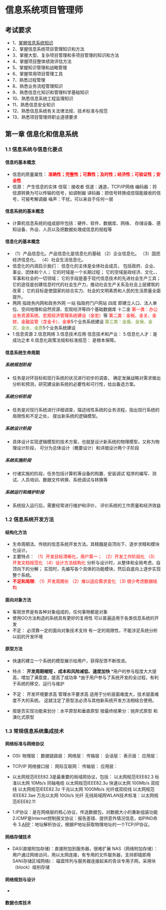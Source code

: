 # 信息系统项目管理师

## 考试要求

- 1、[掌握信息系统知识]()
- 2、掌握信息系统项目管理知识和方法
- 3、掌握大型、复杂项目管理和多项目管理的知识和方法
- 4、掌握项目整体绩效评估方法
- 5、掌握知识管理和战略管理
- 6、掌握常用项目管理工具
- 7、熟悉过程管理
- 8、熟悉业务流程管理知识
- 9、熟悉信息化知识和管理科学基础知识
- 10、熟悉信息系统工程监理知识
- 11、熟悉信息安全知识
- 12、熟悉信息系统有关法律法规、技术标准与规范
- 13、熟悉项目管理师职业道德要求

## 第一章 信息化和信息系统
### 1.1 信息系统与信息化要点

#### 信息的基本概念
- 信息的质量属性：**<font color='red'> 准确性；完整性；可靠性；及时性；经济性；可验证性；安全性</font>**
- 信源： 产生信息的实体
  信宿：接收者
  信道：通道，TCP/IP网络
  编码器：将信源转换为可以传输的信号，如调制器
  译码器：把信号转换成信宿能接收的信号，可报考解调器
  噪声：干扰，可以来自于任何一层

#### 信息系统的基本概念
- 计算机信息系统的组成部件包括：硬件、软件、数据库、网络、
存储设备、感知设备、外设、人员以及把数据处理成信息的规程等

#### 信息化的基本概念
-   （1）产品信息化。产品信息化是信息化的基础
    （2）企业信息化。
    （3）国民经济信息化。
    （4）社会生活信息化。
- 信息化的内涵启示我们： 信息化的主体是全体社会成员，
包括政府、企业、事业、团体和个人；
它的时域是一个长期过程；
它的空域是政经济、文化、、军事和社会的一切领域；
它的手段是基于现代信息技术的先进社会生产工具；
它的途径是创建信息时代的社会生产力，推动社会生产关系及社会上层建筑的改革；
它的目标是使国家的综合实力、社会的文明素质和人民的生活质量全面提升。
- 两网 指政务内网和政务外网
一站 指政府门户网站
四库 即建立人口、法人单位、空间地理和自然资源、宏观经济等四个基础数据库
十二金
<font color='red'>第一类：办公业务资源系统、宏观经济管理系统建设（金宏）</font>等
<font color='red'>第二类：金税、金关、金财、金融监管（含金卡）、金审</font>5个业务系统建设
<font color='#6B8E23'>第三类：金盾、金保、金农、金水、金质</font>5个业务系统建设
- 1.信息资源
2.信息网络
3.信息技术应用
信息技术和产业：
5.信息化人才：是成功之本
6.信息化政策法规和标准规范： 是根本保障。


#### 信息系统生命周期
##### 系统规划阶段 
- 任务是对环目标和现行系统的状况进行初步的调查，
确定发展战略对需求做出分析和预测，研究建设新系统的必要性和可行性，给出备选方案。
##### 系统分析阶段
- 任务是对现行系统进行详细调查，描述线性系统的业务流程，指出现行系统的局限性和不足之处，
提出新系统的逻辑模型。
##### 系统设计阶段
- 具体设计实现逻辑模型的技术方案，也就是设计新系统的物理模型，又称为物理设计阶段，
可分为总体设计（概要设计）和详细设计两个子阶段
##### 系统实施阶段
- 付诸实施的阶段，任务包括计算机等设备的购置、安装调试
程序的编写、测试、人员培训、数据文件转换、系统调试与转换等
##### 系统运行和维护阶段
- 系统投入运行后，需要经常进行维护和评价，
评价系统的工作质量和经济效益

### 1.2 信息系统开发方法

#### 结构化方法
- 生命周期法、传统的信息系统开发方法。其精髓是自顶向下、逐步求精和模块化设计。
- 主要特点：
<font color='red'>（1）开发目标清晰化，用户第一；
（2）开发工作阶段化
（3）开发文档规范化 
（4）设计方法结构化 </font>
分析与设计时，从整体和全局考虑，自顶向下的分解；
实现时，先编写各个具体的功能模块，然后自底向上逐步实现整个系统。
- <font color='red'> **不足和局限:**
（1）开发周期长
（2）难以适应需求变化
（3) 很少考虑数据结构</font>

#### 面向对象方法
+ 客观世界是有各种对象组成的，任何事物都是对象
+ 使用OO方法构造的系统具有更好的复用性
可以普遍适用于各类信息系统的开发
+ 不足： 必须靠一定的面向对象技术支持
有一定的局限性，不能涉足系统分析以前的开发环境

#### 原型方法
- 快速的建立一个系统的模型展示给用户，获得反馈不断改进。
- 特点： 
 **开发周期缩短 、成本和风险减低、速度加快**
*用户的参与程度大大提高，增加了满意度，提高了成功率
*由于用户参与了系统开发的全过程，有利于系统的移交、运行与维护
- 不足：
开发环境要求高
管理水平要求高
适用于分析层面难度大，技术层面难度不大的系统。
这就注定了原型法必须与其他新系统开发方法相结合使用。

- 按是否实现功能来划分：水平原型和垂直原型
按最终结果分：抛弃式原型 和演化式原型


### 1.3 常规信息系统集成技术
#### 网络标准与网络协议

- OSI:
物理层：
数据链路层：
网络层：
传输层：
会话层：
表示层：
应用层：

- TCP/IP
网络接口层：
网际互联网：
传输层：
应用层：

- 以太网规范IEEE82.3是最重要的局域网协议，包括：
以太网规范IEEE82.3     标准以太网  10Mb/s     同轴电缆
以太网规范IEEE82.3u    快速以太网  100Mb/s    双绞线
以太网规范IEEE82.3z    千兆以太网  1000Mb/s   光纤或双绞线
以太网规范IEEE82.3ae   万兆以太网  10Gb/s      光纤
无线局域网WLAN技术标准：以太网规范IEEE82.11

- 1.IP协议：是在网络层的核心协议，传送数据包，对数据大小的重新组装功能
2.ICMP是Internet控制报文协议：报告差错、提供意外情况信息，如PING命令
3.[ARP](https://baike.baidu.com/item/ARP/609343?fr=aladdin)：地址解析协议，根据IP地址获取物理地址的一个TCP/IP协议。
#### 网络存储技术
- DAS(直接附加存储)：直接附加到服务器，很难扩展
NAS（网络附加存储）：用户通过网络访问，用以太网连接，有专用的文件服务器，支持即插即用
SAN(存储区域网络)： 磁盘阵列与服务器连接起来的告诉专用子网，采用块（block）级别存储

#### 网络规划与设计

- 

#### 数据仓库技术